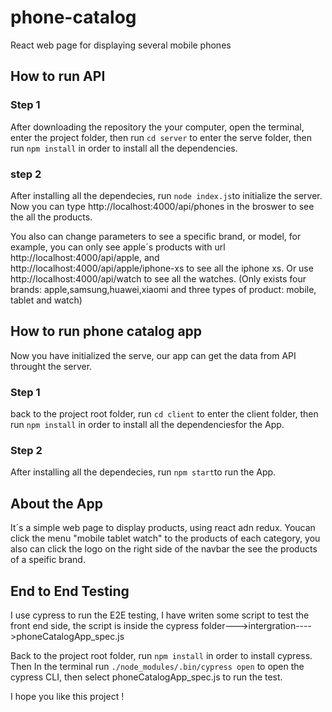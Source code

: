 # phone-catalog
React web page for displaying several mobile phones

## How to run API

### Step 1
After downloading the repository the your computer, open the terminal, enter the project folder, then run `cd server` to enter the serve folder, then run `npm install` in order to install all the dependencies.

### step 2
After installing all the dependecies, run `node index.js`to initialize the server. Now you can type http://localhost:4000/api/phones in the broswer to see the all the products.

You also can change parameters to see a specific brand, or model, for example, you can only see apple´s products with url  http://localhost:4000/api/apple, and http://localhost:4000/api/apple/iphone-xs to see all the iphone xs. Or use http://localhost:4000/api/watch to see all the watches.
(Only exists four brands: apple,samsung,huawei,xiaomi and three types of product: mobile, tablet and watch)

## How to run phone catalog app
Now you have initialized the serve, our app can get the data from API throught the server.

### Step 1
back to the project root folder, run `cd client` to enter the client folder, then run `npm install` in order to install all the dependenciesfor the App.

### Step 2
After installing all the dependecies, run `npm start`to run the App.

## About the App
It´s a simple web page to display products, using react adn redux.
Youcan click the menu "mobile tablet watch" to the products of each category, you also can click the logo on the right side of the navbar the see the products of a speific brand.

## End to End Testing
I use cypress to run the E2E testing, I have writen some script to test the front end side, the script is inside the cypress folder--->intergration---->phoneCatalogApp_spec.js

Back to the project root folder, run `npm install` in order to install cypress. 
Then In the terminal run `./node_modules/.bin/cypress open` to open the cypress CLI, then select phoneCatalogApp_spec.js to run the test.

I hope you like this project !


